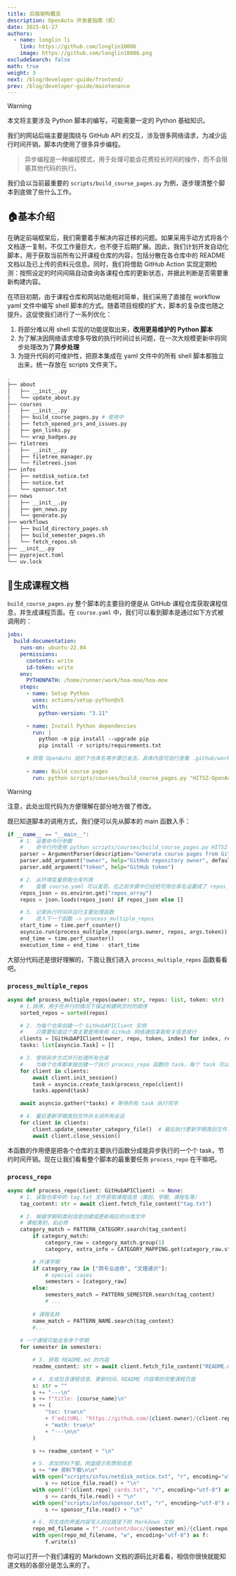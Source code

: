 ```yaml
---
title: 后端架构概览
description: OpenAuto 开发者指南（贰）
date: 2025-01-27
authors:
  - name: longlin li
    link: https://github.com/longlin10086
    image: https://github.com/longlin10086.png
excludeSearch: false
math: true
weight: 3
next: /blog/developer-guide/frontend/
prev: /blog/developer-guide/maintenance
---
```


> [!WARNING]
> 本文将主要涉及 Python 脚本的编写，可能需要一定的 Python 基础知识。

我们的网站后端主要是围绕与 GitHub API 的交互，涉及很多网络请求，为减少运行时间开销，脚本内使用了很多异步编程。

> 异步编程是一种编程模式，用于处理可能会花费较长时间的操作，而不会阻塞其他代码的执行。

我们会以当前最重要的 `scripts/build_course_pages.py` 为例，逐步理清整个脚本到底做了些什么工作。

## 🏠基本介绍

在确定前端框架后，我们需要着手解决内容迁移的问题。如果采用手动方式将各个文档逐一复制，不仅工作量巨大，也不便于后期扩展。因此，我们计划开发自动化脚本，用于获取当前所有公开课程仓库的内容，包括分散在各仓库中的 README 文档以及已上传的资料元信息。同时，我们将借助 GitHub Action 实现定期检测：按照设定的时间间隔自动查询各课程仓库的更新状态，并据此判断是否需要重新构建内容。

在项目初期，由于课程仓库和网站功能相对简单，我们采用了直接在 workflow yaml 文件中编写 shell 脚本的方式。随着项目规模的扩大，脚本的复杂度也随之提升。这促使我们进行了一系列优化：
1. 将部分难以用 shell 实现的功能提取出来，**改用更易维护的 Python 脚本**
2. 为了解决因网络请求增多导致的执行时间过长问题，在一次大规模更新中将同步处理改为了**异步处理**
3. 为提升代码的可维护性，把原本集成在 yaml 文件中的所有 shell 脚本都独立出来，统一存放在 scripts 文件夹下。

```sh
.
├── about
│   ├── __init__.py
│   └── update_about.py
├── courses
│   ├── __init__.py
│   ├── build_course_pages.py # 使用中
│   ├── fetch_opened_prs_and_issues.py
│   ├── gen_links.py
│   └── wrap_badges.py
├── filetrees
│   ├── __init__.py
│   ├── filetree_manager.py
│   └── filetrees.json
├── infos
│   ├── netdisk_notice.txt
│   ├── notice.txt
│   └── sponsor.txt
├── news
│   ├── __init__.py
│   ├── gen_news.py
│   └── generate.py
├── workflows
│   ├── build_directory_pages.sh
│   ├── build_semester_pages.sh
│   └── fetch_repos.sh
├── __init__.py
├── pyproject.toml
└── uv.lock
```

## 📄生成课程文档

`build_course_pages.py` 整个脚本的主要目的便是从 GitHub 课程仓库获取课程信息，并生成课程页面。在 `course.yaml` 中，我们可以看到脚本是通过如下方式被调用的：

```yaml
jobs:
  build-documentation:
    runs-on: ubuntu-22.04
    permissions:
      contents: write
      id-token: write
    env:
      PYTHONPATH: /home/runner/work/hoa-moe/hoa-moe   
    steps:
      - name: Setup Python
        uses: actions/setup-python@v5
        with:
          python-version: "3.11"

      - name: Install Python dependencies
        run: |
          python -m pip install --upgrade pip
          pip install -r scripts/requirements.txt

      # 获取 OpenAuto 组织下仓库名等步骤已省去，具体内容可自行查看 .github/workflow/course.yaml
      
      - name: Build course pages
        run: python scripts/courses/build_course_pages.py "HITSZ-OpenAuto" ${{ secrets.PERSONAL_ACCESS_TOKEN }}

```

> [!WARNING]
> 注意，此处出现代码为方便理解在部分地方做了修改。

既已知道脚本的调用方式，我们便可以先从脚本的 main 函数入手：

```py
if __name__ == "__main__":
    # 1. 设置命令行参数
    #    命令行内使用 python scripts/courses/build_course_pages.py HITSZ-OpenAuto token 调用
    parser = ArgumentParser(description="Generate course pages from GitHub repositories.")
    parser.add_argument("owner", help="GitHub repository owner", default="HITSZ-OpenAuto")
    parser.add_argument("token", help="GitHub token")

    # 2. 从环境变量获取仓库列表
    #    查看 course.yaml 可以发现，在之前步骤中已经把可用仓库名设置成了 repos_array 的环境变量
    repos_json = os.environ.get("repos_array")
    repos = json.loads(repos_json) if repos_json else []

    # 3. 记录执行时间并运行主要处理函数
    #    进入下一个函数 -> process_multiple_repos
    start_time = time.perf_counter()
    asyncio.run(process_multiple_repos(args.owner, repos, args.token))
    end_time = time.perf_counter()
    execution_time = end_time - start_time
```

大部分代码还是很好理解的，下面让我们进入 `process_multiple_repos` 函数看看吧。

### `process_multiple_repos`

```py
async def process_multiple_repos(owner: str, repos: list, token: str) -> None:
    # 1.排序，用于在并行的情况下保证构建网页时的顺序
    sorted_repos = sorted(repos)

    # 2. 为每个仓库创建一个 GitHubAPIClient 实例
    #    只需要知道这个类主要是用来和 GitHub 网络通信拿取有关信息就行
    clients = [GitHubAPIClient(owner, repo, token, index) for index, repo in enumerate(sorted_repos)]
    tasks: list[asyncio.Task] = []

    # 3. 使用异步方式并行处理所有仓库
    #    为每个仓库都单独创建一个执行 process_repo 函数的 task，每个 task 可以同时执行（只消耗一份时间）
    for client in clients:
        await client.init_session()
        task = asyncio.create_task(process_repo(client))
        tasks.append(task)

    await asyncio.gather(*tasks) # 等待所有 task 执行完毕

    # 4. 最后更新学期类别文件并关闭所有会话
    for client in clients:
        client.update_semester_category_file()  # 最后执行更新学期类别文件，以固定构建网页时的顺序
        await client.close_session()
```

本函数的作用便是把各个仓库的主要执行函数分成能异步执行的一个个 task，节约时间开销。现在让我们看看整个脚本的最重要任务 `process_repo` 在干嘛吧。

### `process_repo`

```py
async def process_repo(client: GitHubAPIClient) -> None:
    # 1. 读取仓库中的 tag.txt 文件获取课程信息（类别、学期、课程名等）
    tag_content: str = await client.fetch_file_content("tag.txt")

    # 2. 根据学期和类别信息创建或更新相应的分类文件
    # 课程类别，如必修
    category_match = PATTERN_CATEGORY.search(tag_content)
        if category_match:
            category_raw = category_match.group(1)
            category, extra_info = CATEGORY_MAPPING.get(category_raw.strip())

        # 开课学期
        if category_raw in ["跨专业选修", "文理通识"]:
            # special cases
            semesters = [category_raw]
        else:
            semesters_match = PATTERN_SEMESTER.search(tag_content)
            # ...
        
        # 课程名称
        name_match = PATTERN_NAME.search(tag_content)
        #...
    
    # 一个课程可能会有多个学期
    for semester in semesters:

        # 3. 获取 README.md 的内容
        readme_content: str = await client.fetch_file_content("README.md")

        # 4. 生成包含课程信息、更新时间、README 内容等的完整课程页面
        s: str = ""
        s += "---\n"
        s += f"title: {course_name}\n"
        s += (
            "toc: true\n"
            + f'editURL: "https://github.com/{client.owner}/{client.repo}/edit/main/README.md"\n'
            + "math: true\n"
            + "---\n\n"
        )

        s += readme_content + "\n"

        # 5. 添加资料下载、网盘提示和赞助信息
        s += "## 资料下载\n\n"
        with open("scripts/infos/netdisk_notice.txt", "r", encoding="utf-8") as notice_file:
            s += notice_file.read() + "\n"
        with open(f"{client.repo}_cards.txt", "r", encoding="utf-8") as cards_file:
            s += cards_file.read() + "\n"
        with open("scripts/infos/sponsor.txt", "r", encoding="utf-8") as sponsor_file:
            s += sponsor_file.read() + "\n"

        # 6. 将生成的界面内容写入对应路径下的 Markdown 文档
        repo_md_filename = f"./content/docs/{semester_en}/{client.repo}.md"
        with open(repo_md_filename, "w", encoding="utf-8") as f:
            f.write(s)
```

你可以打开一个我们课程的 Markdown 文档的源码比对着看，相信你很快就能知道文档的各部分是怎么来的了。

